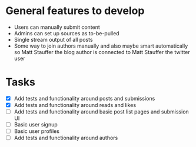 # General features to develop

- Users can manually submit content
- Admins can set up sources as to-be-pulled
- Single stream output of all posts
- Some way to join authors manually and also maybe smart automatically so Matt Stauffer the blog author is connected to Matt Stauffer the twitter user

# Tasks
- [x] Add tests and functionality around posts and submissions
- [x] Add tests and functionality around reads and likes
- [ ] Add tests and functionality around basic post list pages and submission UI
- [ ] Basic user signup
- [ ] Basic user profiles
- [ ] Add tests and functionality around authors
